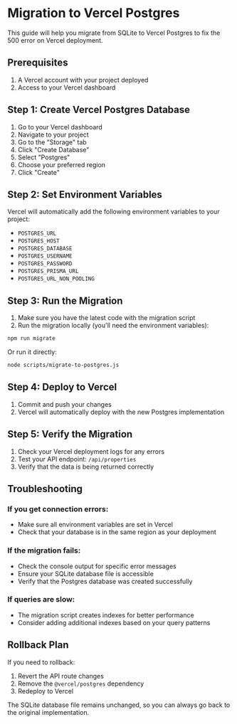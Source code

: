 # Migration to Vercel Postgres

This guide will help you migrate from SQLite to Vercel Postgres to fix the 500 error on Vercel deployment.

## Prerequisites

1. A Vercel account with your project deployed
2. Access to your Vercel dashboard

## Step 1: Create Vercel Postgres Database

1. Go to your Vercel dashboard
2. Navigate to your project
3. Go to the "Storage" tab
4. Click "Create Database"
5. Select "Postgres"
6. Choose your preferred region
7. Click "Create"

## Step 2: Set Environment Variables

Vercel will automatically add the following environment variables to your project:
- `POSTGRES_URL`
- `POSTGRES_HOST`
- `POSTGRES_DATABASE`
- `POSTGRES_USERNAME`
- `POSTGRES_PASSWORD`
- `POSTGRES_PRISMA_URL`
- `POSTGRES_URL_NON_POOLING`

## Step 3: Run the Migration

1. Make sure you have the latest code with the migration script
2. Run the migration locally (you'll need the environment variables):

```bash
npm run migrate
```

Or run it directly:

```bash
node scripts/migrate-to-postgres.js
```

## Step 4: Deploy to Vercel

1. Commit and push your changes
2. Vercel will automatically deploy with the new Postgres implementation

## Step 5: Verify the Migration

1. Check your Vercel deployment logs for any errors
2. Test your API endpoint: `/api/properties`
3. Verify that the data is being returned correctly

## Troubleshooting

### If you get connection errors:
- Make sure all environment variables are set in Vercel
- Check that your database is in the same region as your deployment

### If the migration fails:
- Check the console output for specific error messages
- Ensure your SQLite database file is accessible
- Verify that the Postgres database was created successfully

### If queries are slow:
- The migration script creates indexes for better performance
- Consider adding additional indexes based on your query patterns

## Rollback Plan

If you need to rollback:
1. Revert the API route changes
2. Remove the `@vercel/postgres` dependency
3. Redeploy to Vercel

The SQLite database file remains unchanged, so you can always go back to the original implementation. 